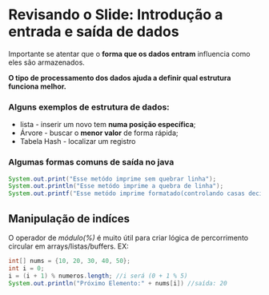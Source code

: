# Revisando o Slide: Introdução a entrada e saída de dados

Importante se atentar que o **forma que os dados entram** influencia como eles são armazenados.

**O tipo de processamento dos dados ajuda a definir qual estrutura funciona melhor.**

### Alguns exemplos de estrutura de dados:
* lista - inserir um novo tem **numa posição específica**;
* Árvore - buscar o **menor valor** de forma rápida;
* Tabela Hash - localizar um registro

### Algumas formas comuns de saída no java

```java
System.out.print("Esse metódo imprime sem quebrar linha");
System.out.println("Esse metódo imprime a quebra de linha");
System.out.printf("Esse metódo imprime formatado(controlando casas decimais, alinhamento e etc)");
```

## Manipulação de indíces

O operador de *módulo(%)* é muito útil para criar lógica de percorrimento circular em arrays/listas/buffers.
EX:
```java
int[] nums = {10, 20, 30, 40, 50};
int i = 0;
i = (i + 1) % numeros.length; //i será (0 + 1 % 5)
System.out.println("Próximo Elemento:" + nums[i]) //saída: 20